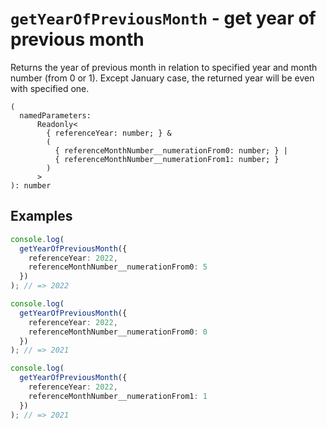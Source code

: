 # `getYearOfPreviousMonth` - get year of previous month

Returns the year of previous month in relation to specified year and month number (from 0 or 1).
Except January case, the returned year will be even with specified one.

```
(
  namedParameters:
      Readonly<
        { referenceYear: number; } &
        (
          { referenceMonthNumber__numerationFrom0: number; } |
          { referenceMonthNumber__numerationFrom1: number; }
        )
      >
): number
```


## Examples

```typescript
console.log(
  getYearOfPreviousMonth({
    referenceYear: 2022,
    referenceMonthNumber__numerationFrom0: 5
  })
); // => 2022

console.log(
  getYearOfPreviousMonth({
    referenceYear: 2022,
    referenceMonthNumber__numerationFrom0: 0
  })
); // => 2021

console.log(
  getYearOfPreviousMonth({
    referenceYear: 2022,
    referenceMonthNumber__numerationFrom1: 1
  })
); // => 2021
```
